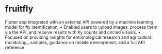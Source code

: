 # fruitfly

 Flutter app integrated with an external API powered by a machine learning model for fly identification.
• Enabled users to upload images, process them via the API, and receive results with fly counts and circled
visuals.
• Focused on providing insights for entomological research and agricultural monitoring.,
samples, guidance on mobile development, and a full API reference.
